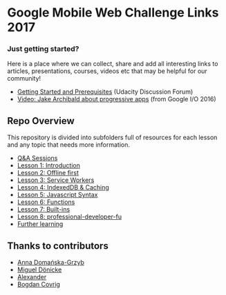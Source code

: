 # Google Mobile Web Challenge Links 2017

### Just getting started?

Here is a place where we can collect, share and add all interesting links to articles, presentations, courses, videos etc that may be helpful for our community!

- [Getting Started and Prerequisites](https://discussions.udacity.com/t/getting-started-and-prerequisites/418485?u=haitec) (Udacity Discussion Forum)
- [Video: Jake Archibald about progressive apps](https://www.youtube.com/watch?v=cmGr0RszHc8) (from Google I/O 2016)

## Repo Overview

This repository is divided into subfolders full of resources for each lesson and any topic that needs more information.

* [Q&A Sessions](ama-sessions/README.md)
* [Lesson 1: Introduction](introduction/README.md)
* [Lesson 2: Offline first](offlineFirst/README.md)
* [Lesson 3: Service Workers](serviceWorker/README.md)
* [Lesson 4: IndexedDB & Caching](indexedDB/README.md)
* [Lesson 5: Javascript Syntax](javascriptSyntax/README.md)
* [Lesson 6: Functions](functions/README.md)
* [Lesson 7: Built-ins](built-ins/README.md)
* [Lesson 8: professional-developer-fu](professional-developer-fu/README.md)
* [Further learning](furtherLearning/README.md)

## Thanks to contributors

* [Anna Domańska-Grzyb](https://github.com/DomanskaGrzyb)
* [Miguel Dönicke](https://github.com/Haitec)
* [Alexander](https://github.com/Mycroft1891)
* [Bogdan Covrig](https://github.com/bogdaaamn)
